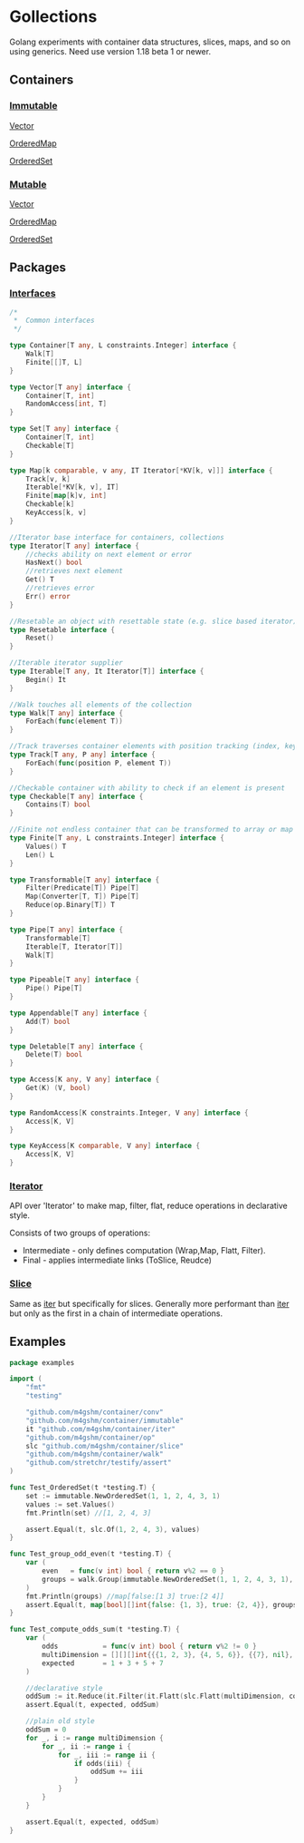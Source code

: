 # Gollections

Golang experiments with container data structures, slices, maps, and so on using generics.
Need use version 1.18 beta 1 or newer.

## Containers

### [Immutable](./immutable/api.go)

[Vector](./immutable/vector.go)

[OrderedMap](./immutable/map.go)

[OrderedSet](./immutable/set.go)


### [Mutable](./mutable/api.go)

[Vector](./mutable/vector.go)

[OrderedMap](./mutable/map.go)

[OrderedSet](./mutable/set.go)


## Packages
### [Interfaces](./typ/iface.go)

```go
/*
 *  Common interfaces
 */

type Container[T any, L constraints.Integer] interface {
	Walk[T]
	Finite[[]T, L]
}

type Vector[T any] interface {
	Container[T, int]
	RandomAccess[int, T]
}

type Set[T any] interface {
	Container[T, int]
	Checkable[T]
}

type Map[k comparable, v any, IT Iterator[*KV[k, v]]] interface {
	Track[v, k]
	Iterable[*KV[k, v], IT]
	Finite[map[k]v, int]
	Checkable[k]
	KeyAccess[k, v]
}

//Iterator base interface for containers, collections
type Iterator[T any] interface {
	//checks ability on next element or error
	HasNext() bool
	//retrieves next element
	Get() T
	//retrieves error
	Err() error
}

//Resetable an object with resettable state (e.g. slice based iterator)
type Resetable interface {
	Reset()
}

//Iterable iterator supplier
type Iterable[T any, It Iterator[T]] interface {
	Begin() It
}

//Walk touches all elements of the collection
type Walk[T any] interface {
	ForEach(func(element T))
}

//Track traverses container elements with position tracking (index, key, coordinates, etc.)
type Track[T any, P any] interface {
	ForEach(func(position P, element T))
}

//Checkable container with ability to check if an element is present
type Checkable[T any] interface {
	Contains(T) bool
}

//Finite not endless container that can be transformed to array or map of elements
type Finite[T any, L constraints.Integer] interface {
	Values() T
	Len() L
}

type Transformable[T any] interface {
	Filter(Predicate[T]) Pipe[T]
	Map(Converter[T, T]) Pipe[T]
	Reduce(op.Binary[T]) T
}

type Pipe[T any] interface {
	Transformable[T]
	Iterable[T, Iterator[T]]
	Walk[T]
}

type Pipeable[T any] interface {
	Pipe() Pipe[T]
}

type Appendable[T any] interface {
	Add(T) bool
}

type Deletable[T any] interface {
	Delete(T) bool
}

type Access[K any, V any] interface {
	Get(K) (V, bool)
}

type RandomAccess[K constraints.Integer, V any] interface {
	Access[K, V]
}

type KeyAccess[K comparable, V any] interface {
	Access[K, V]
}

```

### [Iterator](./iter/)
API over 'Iterator' to make map, filter, flat, reduce operations in declarative style. 

Consists of two groups of operations:
 * Intermediate - only defines computation (Wrap,Map, Flatt, Filter).
 * Final - applies intermediate links (ToSlice, Reudce)
  

### [Slice](./slice/)
Same as [iter](./iter/) but specifically for slices. Generally more performant than [iter](./iter/) but only as the first in a chain of intermediate operations.



## Examples
```go
package examples

import (
	"fmt"
	"testing"

	"github.com/m4gshm/container/conv"
	"github.com/m4gshm/container/immutable"
	it "github.com/m4gshm/container/iter"
	"github.com/m4gshm/container/op"
	slc "github.com/m4gshm/container/slice"
	"github.com/m4gshm/container/walk"
	"github.com/stretchr/testify/assert"
)

func Test_OrderedSet(t *testing.T) {
	set := immutable.NewOrderedSet(1, 1, 2, 4, 3, 1)
	values := set.Values()
	fmt.Println(set) //[1, 2, 4, 3]

	assert.Equal(t, slc.Of(1, 2, 4, 3), values)
}

func Test_group_odd_even(t *testing.T) {
	var (
		even   = func(v int) bool { return v%2 == 0 }
		groups = walk.Group(immutable.NewOrderedSet(1, 1, 2, 4, 3, 1), even)
	)
	fmt.Println(groups) //map[false:[1 3] true:[2 4]]
	assert.Equal(t, map[bool][]int{false: {1, 3}, true: {2, 4}}, groups)
}

func Test_compute_odds_sum(t *testing.T) {
	var (
		odds           = func(v int) bool { return v%2 != 0 }
		multiDimension = [][][]int{{{1, 2, 3}, {4, 5, 6}}, {{7}, nil}, nil}
		expected       = 1 + 3 + 5 + 7
	)

	//declarative style
	oddSum := it.Reduce(it.Filter(it.Flatt(slc.Flatt(multiDimension, conv.To[[][]int]), conv.To[[]int]), odds), op.Sum[int])
	assert.Equal(t, expected, oddSum)

	//plain old style
	oddSum = 0
	for _, i := range multiDimension {
		for _, ii := range i {
			for _, iii := range ii {
				if odds(iii) {
					oddSum += iii
				}
			}
		}
	}

	assert.Equal(t, expected, oddSum)
}
```